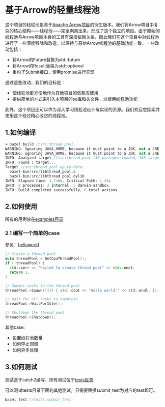# 基于Arrow的轻量线程池

这个项目的线程池是基于[Apache Arrow项目](https://github.com/apache/arrow)的衍生版本。我们将Arrow项目中复杂的核心结构——线程池——完全剥离出来，形成了这个独立的项目。由于原始的线程池与Arrow项目本身的工具有深度依赖关系，因此我们在这个项目中对线程池进行了一些深度移除和改造，以保持与原始Arrow线程池的基础功能一致。一些改动包括：

- 将Arrow的Future替换为std::future
- 将Arrow的Result替换为std::optional
- 重构了Submit接口，使用promise进行实现

通过这些改动，我们的目标是：

- 使线程池更方便地作为其他项目的依赖库使用
- 提供简单的方式来引入本项目的so库和头文件，以使用线程池功能

此外，这个项目还可以作为深入学习线程池设计与实现的资源。我们欢迎您探索并使用这个经过精心改进的线程池。

## 1.如何编译

```cpp
➜ bazel build //src:thread_pool
WARNING: Ignoring JAVA_HOME, because it must point to a JDK, not a JRE.
WARNING: Ignoring JAVA_HOME, because it must point to a JDK, not a JRE.
INFO: Analyzed target //src:thread_pool (36 packages loaded, 168 targets configured).
INFO: Found 1 target...
Target //src:thread_pool up-to-date:
  bazel-bin/src/libthread_pool.a
  bazel-bin/src/libthread_pool.dylib
INFO: Elapsed time: 1.748s, Critical Path: 1.34s
INFO: 8 processes: 3 internal, 5 darwin-sandbox.
INFO: Build completed successfully, 8 total actions
```

## 2.如何使用

所有的用例放在[examples目录](./examples/)

### 2.1 编写一个简单的case

参见：[helloworld](./examples/hello_world.cc)

```cpp
// Create a thread pool
auto threadPool = GetCpuThreadPool();
if (!threadPool) {
  std::cerr << "Failed to create thread pool" << std::endl;
  return 1;
}

// Submit tasks to the thread pool
threadPool->Spawn([]() { std::cout << "hello world!" << std::endl; });

// Wait for all tasks to complete
threadPool->WaitForIdle();

// Shutdown the thread pool
threadPool->Shutdown();
```

其他case:

- 设置线程池数量
- 如何停止回调
- 如何异步处理

## 3.如何测试

测试基于catch2编写，所有测试位于[tests目录](./tests/)

可以测试tests目录下面的其他测试，只需要替换submit_test为对应的test即可。

```cpp
bazel test //tests:submit_test
```


